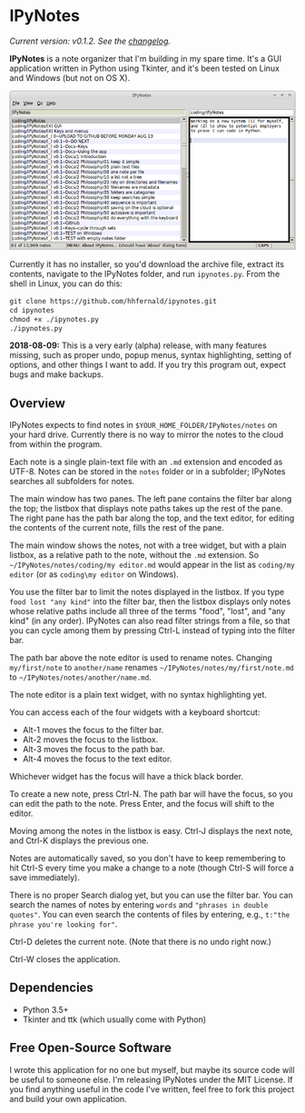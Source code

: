 # IPyNotes

*Current version: v0.1.2. See the [changelog][].*

**IPyNotes** is a note organizer that I'm building in my spare time. It's a GUI application written in Python using Tkinter, and it's been tested on Linux and Windows (but not on OS X).

![Main window](screenshots/main_window.png)

Currently it has no installer, so you'd download the archive file, extract its contents, navigate to the IPyNotes folder, and run `ipynotes.py`. From the shell in Linux, you can do this:

    git clone https://github.com/hhfernald/ipynotes.git
    cd ipynotes
    chmod +x ./ipynotes.py
    ./ipynotes.py

**2018-08-09:** This is a very early (alpha) release, with many features missing, such as proper undo, popup menus, syntax highlighting, setting of options, and other things I want to add. If you try this program out, expect bugs and make backups.


## Overview

IPyNotes expects to find notes in `$YOUR_HOME_FOLDER/IPyNotes/notes` on your hard drive. Currently there is no way to mirror the notes to the cloud from within the program.

Each note is a single plain-text file with an `.md` extension and encoded as UTF-8. Notes can be stored in the `notes` folder or in a subfolder; IPyNotes searches all subfolders for notes.

The main window has two panes. The left pane contains the filter bar along the top; the listbox that displays note paths takes up the rest of the pane. The right pane has the path bar along the top, and the text editor, for editing the contents of the current note, fills the rest of the pane.

The main window shows the notes, not with a tree widget, but with a plain listbox, as a relative path to the note, without the `.md` extension. So `~/IPyNotes/notes/coding/my editor.md` would appear in the list as `coding/my editor` (or as `coding\my editor` on Windows).

You use the filter bar to limit the notes displayed in the listbox. If you type `food lost "any kind"` into the filter bar, then the listbox displays only notes whose relative paths include all three of the terms "food", "lost", and "any kind" (in any order). IPyNotes can also read filter strings from a file, so that you can cycle among them by pressing Ctrl-L instead of typing into the filter bar.

The path bar above the note editor is used to rename notes. Changing `my/first/note` to `another/name` renames `~/IPyNotes/notes/my/first/note.md` to `~/IPyNotes/notes/another/name.md`.

The note editor is a plain text widget, with no syntax highlighting yet.

You can access each of the four widgets with a keyboard shortcut:

- Alt-1 moves the focus to the filter bar.
- Alt-2 moves the focus to the listbox.
- Alt-3 moves the focus to the path bar.
- Alt-4 moves the focus to the text editor.

Whichever widget has the focus will have a thick black border.

To create a new note, press Ctrl-N. The path bar will have the focus, so you can edit the path to the note. Press Enter, and the focus will shift to the editor.

Moving among the notes in the listbox is easy. Ctrl-J displays the next note, and Ctrl-K displays the previous one.

Notes are automatically saved, so you don't have to keep remembering to hit Ctrl-S every time you make a change to a note (though Ctrl-S will force a save immediately).

There is no proper Search dialog yet, but you can use the filter bar. You can search the names of notes by entering `words` and `"phrases in double quotes"`. You can even search the contents of files by entering, e.g., `t:"the phrase you're looking for"`.

Ctrl-D deletes the current note. (Note that there is no undo right now.)

Ctrl-W closes the application.


## Dependencies

- Python 3.5+
- Tkinter and ttk (which usually come with Python)


## Free Open-Source Software

I wrote this application for no one but myself, but maybe its source code will be useful to someone else. I'm releasing IPyNotes under the MIT License. If you find anything useful in the code I've written, feel free to fork this project and build your own application.



[changelog]: https://github.com/hhfernald/ipynotes/blob/master/CHANGELOG.md
